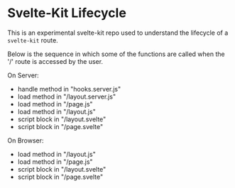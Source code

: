 # Svelte-Kit Lifecycle

This is an experimental svelte-kit repo used to understand the lifecycle of a `svelte-kit` route.

Below is the sequence in which some of the functions are called when the '/' route is accessed by the user.

On Server:

- handle method in "hooks.server.js"
- load method in "/layout.server.js"
- load method in "/page.js"
- load method in "/layout.js"
- script block in "/layout.svelte"
- script block in "/page.svelte"

On Browser:

- load method in "/layout.js"
- load method in "/page.js"
- script block in "/layout.svelte"
- script block in "/page.svelte"

